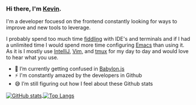 ### Hi there, I'm [Kevin](https://ksrb.github.io/).

I'm a developer focuesd on the frontend constantly looking for ways to improve and new tools to leverage.

I probably spend too much time [fiddling](https://github.com/ksrb/.files) with IDE's and terminals and if I had a unlimited time I would spend more time configuring [Emacs](https://www.gnu.org/software/emacs/) than using it. As it is I mostly use [IntelliJ](https://www.jetbrains.com/idea/), [Vim](https://www.vim.org/), and [tmux](https://github.com/tmux/tmux) for my day to day and would love to hear what you use.

- 🌱 I’m currently getting confused in [Babylon.js](https://github.com/BabylonJS/Babylon.js)
- ⚡ I'm constantly amazed by the developers in Github
- 😅 I’m still figuring out how I feel about these Github stats


<a href="https://github.com/anuraghazra/github-readme-stats">
  <img align="center" src="https://github-readme-stats.vercel.app/api?username=ksrb&title_color=6699cc&bg_color=2d2d2d&text_color=d3d0c8" alt="GitHub stats" />
</a>
<a href="https://github.com/anuraghazra/github-readme-stats">
<img align="center" src="https://github-readme-stats.vercel.app/api/top-langs/?username=ksrb&title_color=6699cc&bg_color=2d2d2d&text_color=d3d0c8&layout=compact" alt="Top Langs" />
</a>

<!--
**ksrb/ksrb** is a ✨ _special_ ✨ repository because its `README.md` (this file) appears on your GitHub profile.

Here are some ideas to get you started:

- 🔭 I’m currently working on ...
- 🌱 I’m currently learning ...
- 👯 I’m looking to collaborate on ...
- 🤔 I’m looking for help with ...
- 💬 Ask me about ...
- 📫 How to reach me: ...
- 😄 Pronouns: ...
- ⚡ Fun fact: ...
-->
